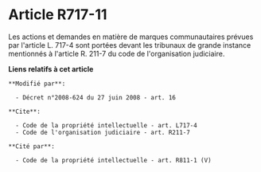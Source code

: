 # Article R717-11

Les actions et demandes en matière de marques communautaires prévues par l'article L. 717-4 sont portées devant les tribunaux
de grande instance mentionnés à l'article R. 211-7 du code de l'organisation judiciaire.

**Liens relatifs à cet article**

	**Modifié par**:

	  - Décret n°2008-624 du 27 juin 2008 - art. 16

	**Cite**:

	  - Code de la propriété intellectuelle - art. L717-4
	  - Code de l'organisation judiciaire - art. R211-7

	**Cité par**:

	  - Code de la propriété intellectuelle - art. R811-1 (V)
